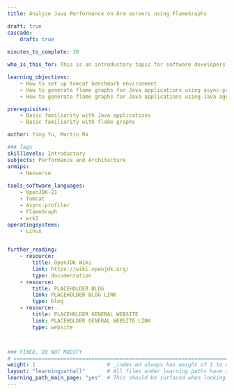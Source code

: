 ```yaml
---
title: Analyze Java Performance on Arm servers using FlameGraphs

draft: true
cascade:
    draft: true
    
minutes_to_complete: 30

who_is_this_for: This is an introductory topic for software developers looking to analyze the performance of their Java applications on the Arm Neoverse based servers using flame graphs. 

learning_objectives: 
    - How to set up tomcat benchmark environment
    - How to generate flame graphs for Java applications using async-profiler
    - How to generate flame graphs for Java applications using Java agent

prerequisites:
    - Basic familiarity with Java applications
    - Basic familiarity with flame graphs

author: Ying Yu, Martin Ma

### Tags
skilllevels: Introductory
subjects: Performance and Architecture
armips:
    - Neoverse
  
tools_software_languages:
    - OpenJDK-21
    - Tomcat
    - Async-profiler
    - FlameGraph
    - wrk2
operatingsystems:
    - Linux


further_reading:
    - resource:
        title: OpenJDK Wiki 
        link: https://wiki.openjdk.org/
        type: documentation
    - resource:
        title: PLACEHOLDER BLOG 
        link: PLACEHOLDER BLOG LINK
        type: blog
    - resource:
        title: PLACEHOLDER GENERAL WEBSITE 
        link: PLACEHOLDER GENERAL WEBSITE LINK
        type: website



### FIXED, DO NOT MODIFY
# ================================================================================
weight: 1                       # _index.md always has weight of 1 to order correctly
layout: "learningpathall"       # All files under learning paths have this same wrapper
learning_path_main_page: "yes"  # This should be surfaced when looking for related content. Only set for _index.md of learning path content.
---
```


